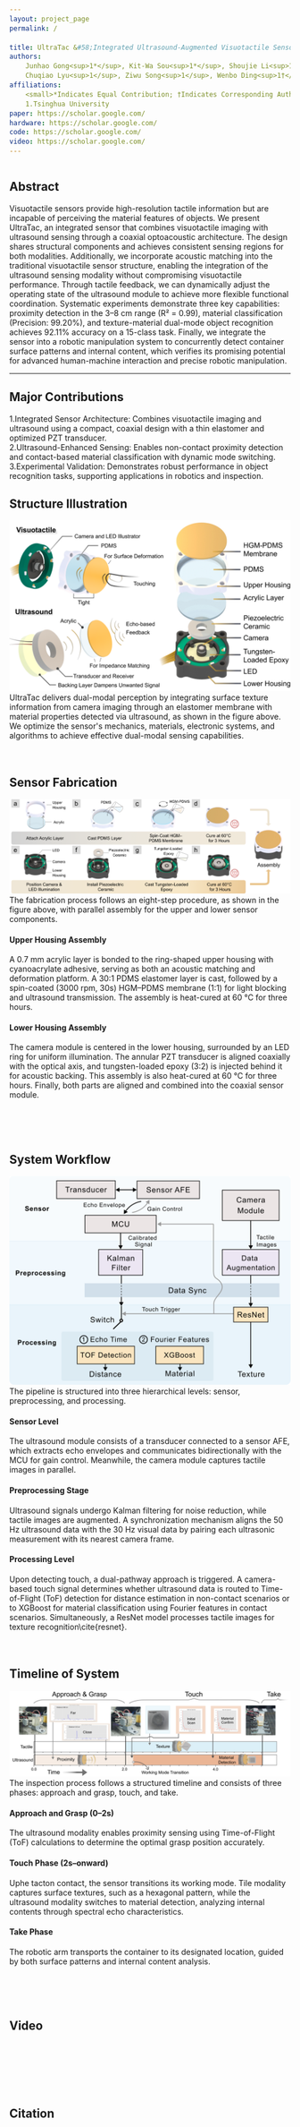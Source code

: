 ```yaml
---
layout: project_page
permalink: /

title: UltraTac &#58;Integrated Ultrasound-Augmented Visuotactile Sensor for Enhanced Robotic Perception
authors:
    Junhao Gong<sup>1*</sup>, Kit-Wa Sou<sup>1*</sup>, Shoujie Li<sup>1†</sup>, Changqing Guo<sup>1</sup>, Yan Huang<sup>1</sup>,  <br>   
    Chuqiao Lyu<sup>1</sup>, Ziwu Song<sup>1</sup>, Wenbo Ding<sup>1†</sup>  <br> 
affiliations:
    <small>*Indicates Equal Contribution; †Indicates Corresponding Authors.</small> <br> 
    1.Tsinghua University
paper: https://scholar.google.com/
hardware: https://scholar.google.com/ 
code: https://scholar.google.com/
video: https://scholar.google.com/
---
```


<!-- Using HTML to center the abstract -->
<div class="columns is-centered has-text-centered">
    <div class="column is-four-fifths">
        <h2>Abstract</h2>
        <div class="content has-text-justified">
        <!-- <span style="font-size:24px;"> -->
            Visuotactile sensors provide high-resolution tactile information but are incapable of perceiving the material features of objects. We present UltraTac, an integrated sensor that combines visuotactile imaging with ultrasound sensing through a coaxial optoacoustic architecture. The design shares structural components and achieves consistent sensing regions for both modalities. Additionally, we incorporate acoustic matching into the traditional visuotactile sensor structure, enabling the integration of the ultrasound sensing modality without compromising visuotactile performance. Through tactile feedback, we can dynamically adjust the operating state of the ultrasound module to achieve more flexible functional coordination. Systematic experiments demonstrate three key capabilities: proximity detection in the 3–8 cm range (R² = 0.99), material classification (Precision: 99.20%), and texture-material dual-mode object recognition achieves 92.11% accuracy on a 15-class task. Finally, we integrate the sensor into a robotic manipulation system to concurrently detect container surface patterns and internal content, which verifies its promising potential for advanced human-machine interaction and precise robotic manipulation.
        <!-- </span> -->
        </div>
    </div>
</div>

---


## Major Contributions
<!-- <span style="font-size:24px;"> -->
1.Integrated Sensor Architecture: Combines visuotactile imaging and ultrasound using a compact, coaxial design with a thin elastomer and optimized PZT transducer.<br>
2.Ultrasound-Enhanced Sensing: Enables non-contact proximity detection and contact-based material classification with dynamic mode switching.<br>
3.Experimental Validation: Demonstrates robust performance in object recognition tasks, supporting applications in robotics and inspection.<br>
<!-- </span> -->

## Structure Illustration
<!-- <div style="text-align: center;"> -->
<!-- <img src="/static/image/FigStructure.png" alt="FigStructure" style="width:85%;" /> -->
<!-- </div> -->
![Fabrication](/static/image/FigStructure.png)
<br>
UltraTac delivers dual-modal perception by integrating surface texture information from camera imaging through an elastomer membrane with material properties detected via ultrasound, as shown in the figure above. We optimize the sensor's mechanics, materials, electronic systems, and algorithms to achieve effective dual-modal sensing capabilities.
<br><br><br>




## Sensor Fabrication
<!-- <div style="text-align: center;">
<img src="/static/image/FigureFra.png" alt="FigureFra" style="width:100%;" />
</div> -->
![Fabrication](/static/image/FigureFra.png)
<br>
The fabrication process follows an eight-step procedure, as shown in the figure above, with parallel assembly for the upper and lower sensor components.

#### Upper Housing Assembly  
A 0.7 mm acrylic layer is bonded to the ring-shaped upper housing with cyanoacrylate adhesive, serving as both an acoustic matching and deformation platform. A 30:1 PDMS elastomer layer is cast, followed by a spin-coated (3000 rpm, 30s) HGM–PDMS membrane (1:1) for light blocking and ultrasound transmission. The assembly is heat-cured at 60 °C for three hours.

#### Lower Housing Assembly  
The camera module is centered in the lower housing, surrounded by an LED ring for uniform illumination. The annular PZT transducer is aligned coaxially with the optical axis, and tungsten-loaded epoxy (3:2) is injected behind it for acoustic backing. This assembly is also heat-cured at 60 °C for three hours. Finally, both parts are aligned and combined into the coaxial sensor module.

<br><br><br>




## System Workflow
<!-- <div style="text-align: center;">
<img src="/static/image/FigWorkflow.png" alt="Fabrication" style="width:50%;" />
</div> -->
![Fabrication](/static/image/FigWorkflow.png)
<br>
The pipeline is structured into three hierarchical levels: sensor, preprocessing, and processing.

#### Sensor Level  
The ultrasound module consists of a transducer connected to a sensor AFE, which extracts echo envelopes and communicates bidirectionally with the MCU for gain control. Meanwhile, the camera module captures tactile images in parallel.

#### Preprocessing Stage  
Ultrasound signals undergo Kalman filtering for noise reduction, while tactile images are augmented. A synchronization mechanism aligns the 50 Hz ultrasound data with the 30 Hz visual data by pairing each ultrasonic measurement with its nearest camera frame.

#### Processing Level  
Upon detecting touch, a dual-pathway approach is triggered. A camera-based touch signal determines whether ultrasound data is routed to Time-of-Flight (ToF) detection for distance estimation in non-contact scenarios or to XGBoost for material classification using Fourier features in contact scenarios. Simultaneously, a ResNet model processes tactile images for texture recognition\cite{resnet}.
<br><br><br>



## Timeline of System
<!-- <div style="text-align: center;">
<img src="/static/image/FigApplication3.png" alt="FigApplication3" style="width:100%;" />
</div> -->
![Fabrication](/static/image/FigApplication3.png)
<br>
The inspection process follows a structured timeline and consists of three phases: approach and grasp, touch, and take.

#### Approach and Grasp (0–2s)  
The ultrasound modality enables proximity sensing using Time-of-Flight (ToF) calculations to determine the optimal grasp position accurately.

#### Touch Phase (2s–onward)  
Uphe tacton contact, the sensor transitions its working mode. Tile modality captures surface textures, such as a hexagonal pattern, while the ultrasound modality switches to material detection, analyzing internal contents through spectral echo characteristics.

#### Take Phase  
The robotic arm transports the container to its designated location, guided by both surface patterns and internal content analysis.

<br><br><br>



## Video
<br><br><br><br><br>

## Citation


<!-- 
@article{turing1936computable,
  title={On computable numbers, with an application to the Entscheidungsproblem},
  author={Turing, Alan Mathison},
  journal={Journal of Mathematics},
  volume={58},
  number={345-363},
  pages={5},
  year={1936}
} -->

<!-- ## Background
The paper "On Computable Numbers, with an Application to the Entscheidungsproblem" was published by Alan Turing in 1936. In this groundbreaking paper, Turing introduced the concept of a universal computing machine, now known as the Turing machine.

## Objective
Turing's main objective in this paper was to investigate the notion of computability and its relation to the Entscheidungsproblem (the decision problem), which is concerned with determining whether a given mathematical statement is provable or not.


## Key Ideas
1. Turing first presented the concept of a "computable number," which refers to a number that can be computed by an algorithm or a definite step-by-step process.
2. He introduced the notion of a Turing machine, an abstract computational device consisting of an infinite tape divided into cells and a read-write head. The machine can read and write symbols on the tape, move the head left or right, and transition between states based on a set of rules.
3. Turing demonstrated that the set of computable numbers is enumerable, meaning it can be listed in a systematic way, even though it is not necessarily countable.
4. He proved the existence of non-computable numbers, which cannot be computed by any Turing machine.
5. Turing showed that the Entscheidungsproblem is undecidable, meaning there is no algorithm that can determine, for any given mathematical statement, whether it is provable or not.

![Turing Machine](/static/image/Turing_machine.png)

*Figure 1: A representation of a Turing Machine. Source: [Wiki](https://en.wikipedia.org/wiki/Turing_machine).*

## Table: Comparison of Computable and Non-Computable Numbers

| Computable Numbers | Non-Computable Numbers |
|-------------------|-----------------------|
| Rational numbers, e.g., 1/2, 3/4 | Transcendental numbers, e.g., π, e |
| Algebraic numbers, e.g., √2, ∛3 | Non-algebraic numbers, e.g., √2 + √3 |
| Numbers with finite decimal representations | Numbers with infinite, non-repeating decimal representations |

He used the concept of a universal Turing machine to prove that the set of computable functions is recursively enumerable, meaning it can be listed by an algorithm.

## Significance
Turing's paper laid the foundation for the theory of computation and had a profound impact on the development of computer science. The Turing machine became a fundamental concept in theoretical computer science, serving as a theoretical model for studying the limits and capabilities of computation. Turing's work also influenced the development of programming languages, algorithms, and the design of modern computers.

## Citation
```
@article{turing1936computable,
  title={On computable numbers, with an application to the Entscheidungsproblem},
  author={Turing, Alan Mathison},
  journal={Journal of Mathematics},
  volume={58},
  number={345-363},
  pages={5},
  year={1936}
}
``` -->

